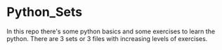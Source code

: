 # Python_Sets

In this repo there's some python basics and some exercises to learn the python.
There are 3 sets or 3 files with increasing levels of exercises.
